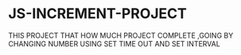 # JS-INCREMENT-PROJECT
  THIS PROJECT THAT HOW MUCH PROJECT COMPLETE ,GOING BY CHANGING   NUMBER  USING SET TIME OUT AND SET INTERVAL
  
